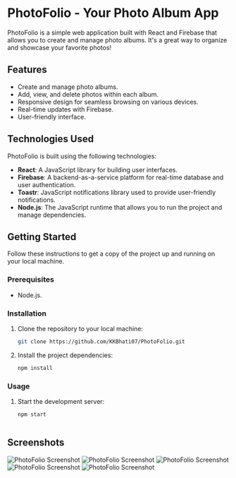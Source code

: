 # PhotoFolio - Your Photo Album App

PhotoFolio is a simple web application built with React and Firebase that allows you to create and manage photo albums. It's a great way to organize and showcase your favorite photos!

## Features

- Create and manage photo albums.
- Add, view, and delete photos within each album.
- Responsive design for seamless browsing on various devices.
- Real-time updates with Firebase.
- User-friendly interface.


## Technologies Used

PhotoFolio is built using the following technologies:

- **React**: A JavaScript library for building user interfaces.
- **Firebase**: A backend-as-a-service platform for real-time database and user authentication.
- **Toastr**: JavaScript notifications library used to provide user-friendly notifications.
- **Node.js**: The JavaScript runtime that allows you to run the project and manage dependencies.



## Getting Started

Follow these instructions to get a copy of the project up and running on your local machine.


### Prerequisites

- Node.js.


### Installation

1. Clone the repository to your local machine:

   ```bash
   git clone https://github.com/KKBhati07/PhotoFolio.git

2. Install the project dependencies:
    ```bash
    npm install


### Usage

1. Start the development server:
    ```bash
    npm start



## Screenshots

![PhotoFolio Screenshot](./screenshots/1.png)
![PhotoFolio Screenshot](./screenshots/2.png)
![PhotoFolio Screenshot](./screenshots/3.png)
![PhotoFolio Screenshot](./screenshots/4.png)
![PhotoFolio Screenshot](./screenshots/5.png)
